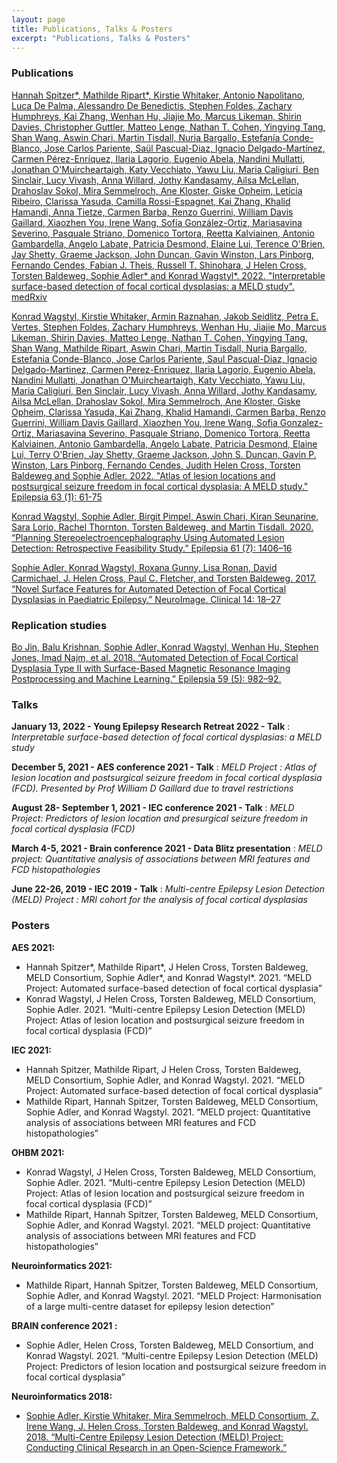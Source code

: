 ```yaml
---
layout: page
title: Publications, Talks & Posters
excerpt: "Publications, Talks & Posters"
---
```



### Publications

[Hannah Spitzer*, Mathilde Ripart*, Kirstie Whitaker, Antonio Napolitano, Luca De Palma, Alessandro De Benedictis, Stephen Foldes, Zachary Humphreys, Kai Zhang, Wenhan Hu, Jiajie Mo, Marcus Likeman, Shirin Davies, Christopher Guttler, Matteo Lenge, Nathan T. Cohen, Yingying Tang, Shan Wang, Aswin Chari, Martin Tisdall, Nuria Bargallo, Estefanía Conde-Blanco, Jose Carlos Pariente, Saül Pascual-Diaz, Ignacio Delgado-Martínez, Carmen Pérez-Enríquez, Ilaria Lagorio, Eugenio Abela, Nandini Mullatti, Jonathan O'Muircheartaigh, Katy Vecchiato, Yawu Liu, Maria Caligiuri, Ben Sinclair, Lucy Vivash, Anna Willard, Jothy Kandasamy, Ailsa McLellan, Drahoslav Sokol, Mira Semmelroch, Ane Kloster, Giske Opheim, Letícia Ribeiro, Clarissa Yasuda, Camilla Rossi-Espagnet, Kai Zhang, Khalid Hamandi, Anna Tietze, Carmen Barba, Renzo Guerrini, William Davis Gaillard, Xiaozhen You, Irene Wang, Sofía González-Ortiz, Mariasavina Severino, Pasquale Striano, Domenico Tortora, Reetta Kalviainen, Antonio Gambardella, Angelo Labate, Patricia Desmond, Elaine Lui, Terence O'Brien, Jay Shetty, Graeme Jackson, John Duncan, Gavin Winston, Lars Pinborg, Fernando Cendes, Fabian J. Theis, Russell T. Shinohara, J Helen Cross, Torsten Baldeweg, Sophie Adler* and Konrad Wagstyl*. 2022. "Interpretable surface-based detection of focal cortical dysplasias: a MELD study". medRxiv](https://www.medrxiv.org/content/10.1101/2021.12.13.21267721v1)

[Konrad Wagstyl, Kirstie Whitaker, Armin Raznahan, Jakob Seidlitz, Petra E. Vertes, Stephen Foldes, Zachary Humphreys, Wenhan Hu, Jiajie Mo, Marcus Likeman, Shirin Davies, Matteo Lenge, Nathan T. Cohen, Yingying Tang, Shan Wang, Mathilde Ripart, Aswin Chari, Martin Tisdall, Nuria Bargallo, Estefania Conde-Blanco, Jose Carlos Pariente, Saul Pascual-Diaz, Ignacio Delgado-Martinez, Carmen Perez-Enriquez, Ilaria Lagorio, Eugenio Abela, Nandini Mullatti, Jonathan O'Muircheartaigh, Katy Vecchiato, Yawu Liu, Maria Caligiuri, Ben Sinclair, Lucy Vivash, Anna Willard, Jothy Kandasamy, Ailsa McLellan, Drahoslav Sokol, Mira Semmelroch, Ane Kloster, Giske Opheim, Clarissa Yasuda, Kai Zhang, Khalid Hamandi, Carmen Barba, Renzo Guerrini, William Davis Gaillard, Xiaozhen You, Irene Wang, Sofia Gonzalez-Ortiz, Mariasavina Severino, Pasquale Striano, Domenico Tortora, Reetta Kalviainen, Antonio Gambardella, Angelo Labate, Patricia Desmond, Elaine Lui, Terry O'Brien, Jay Shetty, Graeme Jackson, John S. Duncan, Gavin P. Winston, Lars Pinborg, Fernando Cendes, Judith Helen Cross, Torsten Baldeweg and Sophie Adler. 2022. "Atlas of lesion locations and postsurgical seizure freedom in focal cortical dysplasia: A MELD study." Epilepsia 63 (1): 61-75](https://onlinelibrary.wiley.com/doi/10.1111/epi.17130)

[Konrad Wagstyl, Sophie Adler, Birgit Pimpel, Aswin Chari, Kiran Seunarine, Sara Lorio, Rachel Thornton, Torsten Baldeweg, and Martin Tisdall. 2020. “Planning Stereoelectroencephalography Using Automated Lesion Detection: Retrospective Feasibility Study.” Epilepsia 61 (7): 1406–16](https://pubmed.ncbi.nlm.nih.gov/32533794/)

[Sophie Adler, Konrad Wagstyl, Roxana Gunny, Lisa Ronan, David Carmichael, J. Helen Cross, Paul C. Fletcher, and Torsten Baldeweg. 2017. “Novel Surface Features for Automated Detection of Focal Cortical Dysplasias in Paediatric Epilepsy.” NeuroImage. Clinical 14: 18–27](https://www.sciencedirect.com/science/article/pii/S2213158216302674?via%3Dihub)


### Replication studies
[Bo Jin, Balu Krishnan, Sophie Adler, Konrad Wagstyl, Wenhan Hu, Stephen Jones, Imad Najm, et al. 2018. “Automated Detection of Focal Cortical Dysplasia Type II with Surface-Based Magnetic Resonance Imaging Postprocessing and Machine Learning.” Epilepsia 59 (5): 982–92.](https://pubmed.ncbi.nlm.nih.gov/29637549/)

### Talks
**January 13, 2022 - Young Epilepsy Research Retreat 2022 - Talk** : *Interpretable surface-based detection of focal cortical dysplasias: a MELD study*

**December 5, 2021 - AES conference 2021 - Talk** : *MELD Project : Atlas of lesion location and postsurgical seizure freedom in focal cortical dysplasia (FCD). Presented by Prof William D Gaillard due to travel restrictions*

**August 28- September 1, 2021 - IEC conference 2021 - Talk** : *MELD  Project:  Predictors of lesion location and presurgical seizure freedom in focal cortical dysplasia (FCD)*

**March 4-5, 2021 - Brain conference 2021 - Data Blitz presentation** : *MELD  project:  Quantitative  analysis  of  associations  between  MRI features and FCD histopathologies*

**June 22-26, 2019 - IEC 2019 - Talk** : *Multi-centre Epilepsy Lesion Detection (MELD) Project : MRI cohort for the analysis of focal cortical dysplasias*

### Posters

**AES 2021:**
* Hannah Spitzer*, Mathilde Ripart*, J Helen Cross, Torsten Baldeweg, MELD Consortium, Sophie Adler*, and Konrad Wagstyl*. 2021. “MELD Project: Automated surface-based detection of focal cortical dysplasia”
* Konrad Wagstyl, J Helen Cross, Torsten Baldeweg, MELD Consortium, Sophie Adler. 2021. “Multi-centre Epilepsy Lesion Detection (MELD) Project: Atlas of lesion location and postsurgical seizure freedom in focal cortical dysplasia (FCD)”

**IEC 2021:**
* Hannah Spitzer, Mathilde Ripart, J Helen Cross, Torsten Baldeweg, MELD Consortium, Sophie Adler, and Konrad Wagstyl. 2021. “MELD Project: Automated surface-based detection of focal cortical dysplasia”
* Mathilde Ripart, Hannah Spitzer, Torsten Baldeweg, MELD Consortium, Sophie Adler, and Konrad Wagstyl. 2021. “MELD project: Quantitative analysis of associations between MRI features and FCD histopathologies”

**OHBM 2021:**
* Konrad Wagstyl, J Helen Cross, Torsten Baldeweg, MELD Consortium, Sophie Adler. 2021. “Multi-centre Epilepsy Lesion Detection (MELD) Project: Atlas of lesion location and postsurgical seizure freedom in focal cortical dysplasia (FCD)”
* Mathilde Ripart, Hannah Spitzer, Torsten Baldeweg, MELD Consortium, Sophie Adler, and Konrad Wagstyl. 2021. “MELD project: Quantitative analysis of associations between MRI features and FCD histopathologies”

**Neuroinformatics 2021:**
* Mathilde Ripart, Hannah Spitzer, Torsten Baldeweg, MELD Consortium, Sophie Adler, and Konrad Wagstyl. 2021. “MELD Project: Harmonisation of a large multi-centre dataset for epilepsy lesion detection”

**BRAIN conference 2021 :** 
* Sophie Adler, Helen Cross, Torsten Baldeweg, MELD Consortium, and Konrad Wagstyl. 2021. “Multi-centre Epilepsy Lesion Detection (MELD) Project: Predictors of lesion location and postsurgical seizure freedom in focal cortical dysplasia”

**Neuroinformatics 2018:**
* [Sophie Adler, Kirstie Whitaker, Mira Semmelroch, MELD Consortium, Z. Irene Wang, J. Helen Cross, Torsten Baldeweg, and Konrad Wagstyl. 2018. “Multi-Centre Epilepsy Lesion Detection (MELD) Project: Conducting Clinical Research in an Open-Science Framework.”](https://f1000research.com/posters/7-1243)

